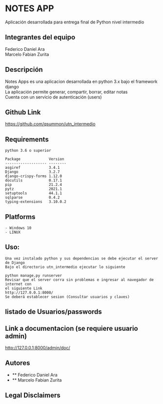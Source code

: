# NOTES APP
Aplicación desarrollada para entrega final de Python nivel intermedio  

## Integrantes del equipo
Federico Daniel Ara  
Marcelo Fabian Zurita  

## Descripción
Notes Apps es una aplicacion desarrollada en python 3.x bajo el framework django  
La aplicación permite generar, compartir, borrar, editar notas  
Cuenta con un servicio de autenticación (users)  

## Github Link
https://github.com/qsummon/utn_intermedio

## Requirements
```
python 3.6 o superior  

Package             Version  
------------------- --------
asgiref             3.4.1
Django              3.2.7
django-crispy-forms 1.12.0
docutils            0.17.1
pip                 21.2.4
pytz                2021.1
setuptools          44.1.1
sqlparse            0.4.2
typing-extensions   3.10.0.2
```

## Platforms
```
- Windows 10
- LINUX
```
## Uso:
```
Una vez instalado python y sus dependencias se debe ejecutar el server de Django
Bajo el directorio utn_intermedio ejecutar lo siguiente

python manage.py runserver
Revisar que el server corra sin problemas e ingresar al navegador de internet con
el siguiente Link
http://127.0.0.1:8000/
Se deberá establecer sesion (Consultar usuarios y claves)
```
## listado de Usuarios/passwords

## Link a documentacion (se requiere usuario admin)
http://127.0.0.1:8000/admin/doc/

## Autores
* ** Federico Daniel Ara
* ** Marcelo Fabian Zurita


## Legal Disclaimers
